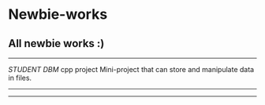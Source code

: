 # Newbie-works
All newbie works :)
---------------------------------------------------
---------------------------------------------------

*STUDENT DBM*
cpp project
Mini-project that can store and manipulate data in files.

-----------------------------------------------------
-----------------------------------------------------
